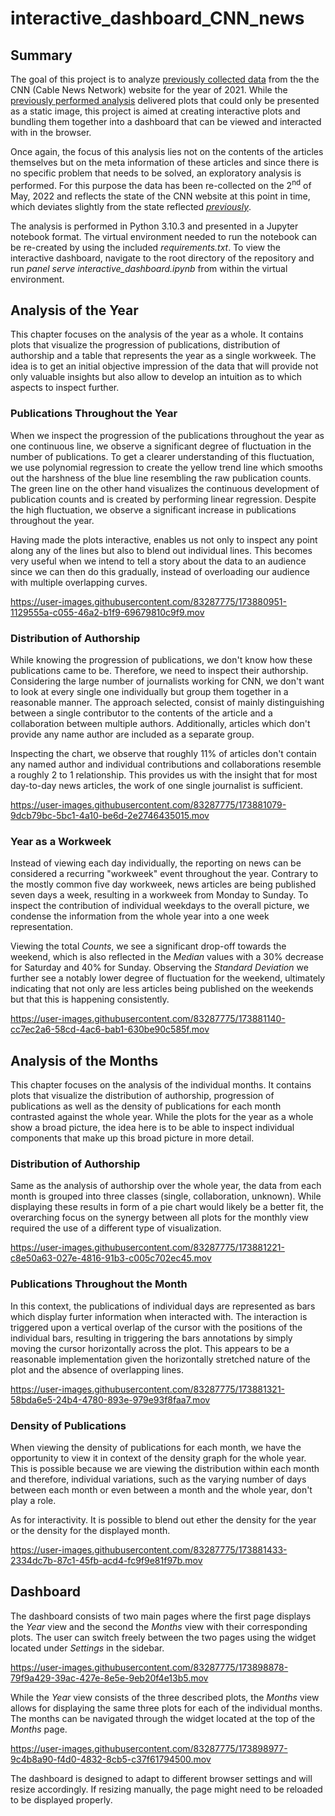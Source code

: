 # interactive_dashboard_CNN_news
## Summary

The goal of this project is to analyze [previously collected data](https://github.com/vollenia/web_scraper-CNN_news) from the the CNN (Cable News Network) website for the year of 2021. While the [previously performed analysis](https://github.com/vollenia/data_analysis_CNN_news) delivered plots that could only be presented as a static image, this project is aimed at creating interactive plots and bundling them together into a dashboard that can be viewed and interacted with in the browser.

Once again, the focus of this analysis lies not on the contents of the articles themselves but on the meta information of these articles and since there is no specific problem that needs to be solved, an exploratory analysis is performed. For this purpose the data has been re-collected on the 2<sup>nd</sup> of May, 2022 and reflects the state of the CNN website at this point in time, which deviates slightly from the state reflected [_previously_](https://github.com/vollenia/data_analysis_CNN_news).

The analysis is performed in Python 3.10.3 and presented in a Jupyter notebook format. The virtual environment needed to run the notebook can be re-created by using the included _requirements.txt_.
To view the interactive dashboard, navigate to the root directory of the repository and run _panel serve interactive_dashboard.ipynb_ from within the virtual environment.

## Analysis of the Year
This chapter focuses on the analysis of the year as a whole. It contains plots that visualize the progression of publications, distribution of authorship and a table that represents the year as a single workweek. The idea is to get an initial objective impression of the data that will provide not only valuable insights but also allow to develop an intuition as to which aspects to inspect further.

### Publications Throughout the Year
When we inspect the progression of the publications throughout the year as one continuous line, we observe a significant degree of fluctuation in the number of publications. To get a clearer understanding of this fluctuation, we use polynomial regression to create the yellow trend line which smooths out the harshness of the blue line resembling the raw publication counts. The green line on the other hand visualizes the continuous development of publication counts and is created by performing linear regression. Despite the high fluctuation, we observe a significant increase in publications throughout the year.

Having made the plots interactive, enables us not only to inspect any point along any of the lines but also to blend out individual lines. This becomes very useful when we intend to tell a story about the data to an audience since we can then do this gradually, instead of overloading our audience with multiple overlapping curves.

https://user-images.githubusercontent.com/83287775/173880951-1129555a-c055-46a2-b1f9-69679810c9f9.mov

### Distribution of Authorship
While knowing the progression of publications, we don't know how these publications came to be. Therefore, we need to inspect their authorship. Considering the large number of journalists working for CNN, we don't want to look at every single one individually but group them together in a reasonable manner. The approach selected, consist of mainly distinguishing between a single contributor to the contents of the article and a collaboration between multiple authors. Additionally, articles which don't provide any name author are included as a separate group.

Inspecting the chart, we observe that roughly 11% of articles don't contain any named author and individual contributions and collaborations resemble a roughly 2 to 1 relationship. This provides us with the insight that for most day-to-day news articles, the work of one single journalist is sufficient.

https://user-images.githubusercontent.com/83287775/173881079-9dcb79bc-5bc1-4a10-be6d-2e2746435015.mov

### Year as a Workweek
Instead of viewing each day individually, the reporting on news can be considered a recurring "workweek" event throughout the year. 
Contrary to the mostly common five day workweek, news articles are being published seven days a week, resulting in a workweek from Monday to Sunday. To inspect the contribution of individual weekdays to the overall picture, we condense the information from the whole year into a one week representation.

Viewing the total _Counts_, we see a significant drop-off towards the weekend, which is also reflected in the _Median_ values with a 30% decrease for Saturday and 40% for Sunday. Observing the _Standard Deviation_ we further see a notably lower degree of fluctuation for the weekend, ultimately indicating that not only are less articles being published on the weekends but that this is happening consistently.

https://user-images.githubusercontent.com/83287775/173881140-cc7ec2a6-58cd-4ac6-bab1-630be90c585f.mov

## Analysis of the Months
This chapter focuses on the analysis of the individual months. It contains plots that visualize the distribution of authorship, progression of publications as well as the density of publications for each month contrasted against the whole year. While the plots for the year as a whole show a broad picture, the idea here is to be able to inspect individual components that make up this broad picture in more detail.

### Distribution of Authorship
Same as the analysis of authorship over the whole year, the data from each month is grouped into three classes (single, collaboration, unknown). While displaying these results in form of a pie chart would likely be a better fit, the overarching focus on the synergy between all plots for the monthly view required the use of a different type of visualization.

https://user-images.githubusercontent.com/83287775/173881221-c8e50a63-027e-4816-91b3-c005c702ec45.mov

### Publications Throughout the Month
In this context, the publications of individual days are represented as bars which display furter information when interacted with.
The interaction is triggered upon a vertical overlap of the cursor with the positions of the individual bars, resulting in triggering the bars annotations by simply moving the cursor horizontally across the plot. This appears to be a reasonable implementation given the horizontally stretched nature of the plot and the absence of overlapping lines.

https://user-images.githubusercontent.com/83287775/173881321-58bda6e5-24b4-4780-893e-979e93f8faa7.mov

### Density of Publications
When viewing the density of publications for each month, we have the opportunity to view it in context of the density graph for the whole year. This is possible because we are viewing the distribution within each month and therefore, individual variations, such as the varying number of days between each month or even between a month and the whole year, don't play a role.

As for interactivity. It is possible to blend out ether the density for the year or the density for the displayed month.

https://user-images.githubusercontent.com/83287775/173881433-2334dc7b-87c1-45fb-acd4-fc9f9e81f97b.mov

## Dashboard
The dashboard consists of two main pages where the first page displays the _Year_ view and the second the _Months_ view with their corresponding plots. The user can switch freely between the two pages using the widget located under _Settings_ in the sidebar.

https://user-images.githubusercontent.com/83287775/173898878-79f9a429-39ac-427e-8e5e-9eb20f4e13b5.mov

While the _Year_ view consists of the three described plots, the _Months_ view allows for displaying the same three plots for each of the individual months. The months can be navigated through the widget located at the top of the _Months_ page.

https://user-images.githubusercontent.com/83287775/173898977-9c4b8a90-f4d0-4832-8cb5-c37f61794500.mov

The dashboard is designed to adapt to different browser settings and will resize accordingly. If resizing manually, the page might need to be reloaded to be displayed properly.
